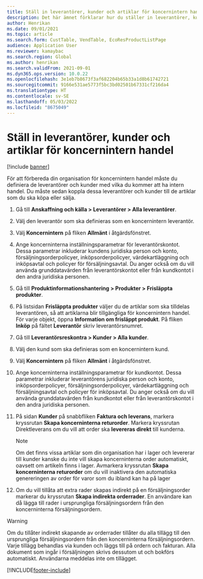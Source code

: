 ```yaml
---
title: Ställ in leverantörer, kunder och artiklar för koncernintern handel
description: Det här ämnet förklarar hur du ställer in leverantörer, kunder och artiklar för koncernintern handel
author: Henrikan
ms.date: 09/01/2021
ms.topic: article
ms.search.form: CustTable, VendTable, EcoResProductListPage
audience: Application User
ms.reviewer: kamaybac
ms.search.region: Global
ms.author: henrikan
ms.search.validFrom: 2021-09-01
ms.dyn365.ops.version: 10.0.22
ms.openlocfilehash: 3e1eb7b8673f3af682204b65b33a1d8b61742721
ms.sourcegitcommit: 9166e531ae5773f5bc3bd02501b67331cf216da4
ms.translationtype: HT
ms.contentlocale: sv-SE
ms.lasthandoff: 05/03/2022
ms.locfileid: "8675049"
---
```

# <a name="set-up-vendors-customers-and-items-for-intercompany-trade"></a>Ställ in leverantörer, kunder och artiklar för koncernintern handel

[!include [banner](../../includes/banner.md)]

För att förbereda din organisation för koncernintern handel måste du definiera de leverantörer och kunder med vilka du kommer att ha intern handel. Du måste sedan koppla dessa leverantörer och kunder till de artiklar som du ska köpa eller sälja.

1. Gå till **Anskaffning och källa \> Leverantörer \> Alla leverantörer**.
1. Välj den leverantör som ska definieras som en koncernintern leverantör.
1. Välj **Koncernintern** på fliken **Allmänt** i åtgärdsfönstret.
1. Ange koncerninterna inställningsparametrar för leverantörskontot. Dessa parametrar inkluderar kundens juridiska person och konto, försäljningsorderpolicyer, inköpsorderpolicyer, värdekartläggning och inköpsavtal och policyer för försäljningsavtal. Du anger också om du vill använda grunddatavärden från leverantörskontot eller från kundkontot i den andra juridiska personen.
1. Gå till **Produktinformationshantering \> Produkter \> Frisläppta produkter**.
1. På listsidan **Frisläppta produkter** väljer du de artiklar som ska tilldelas leverantören, så att artiklarna blir tillgängliga för koncernintern handel. För varje objekt, öppna **Information om frisläppt produkt**. På fliken **Inköp** på fältet **Leverantör** skriv leverantörsnumret.
1. Gå till **Leverantörsreskontra \> Kunder \> Alla kunder**.
1. Välj den kund som ska definieras som en koncernintern kund.
1. Välj **Koncernintern** på fliken **Allmänt** i åtgärdsfönstret.
1. Ange koncerninterna inställningsparametrar för kundkontot. Dessa parametrar inkluderar leverantörens juridiska person och konto, inköpsorderpolicyer, försäljningsorderpolicyer, värdekartläggning och försäljningsavtal och policyer för inköpsavtal. Du anger också om du vill använda grunddatavärden från kundkontot eller från leverantörskontot i den andra juridiska personen.
1. På sidan **Kunder** på snabbfliken **Faktura och leverans**, markera kryssrutan **Skapa koncerninterna returorder**. Markera kryssrutan Direktleverans om du vill att order ska **levereras direkt** till kunderna.

    > [!NOTE]
    > Om det finns vissa artiklar som din organisation har i lager och levererar till kunder kanske du inte vill skapa koncerninterna order automatiskt, oavsett om artikeln finns i lager. Avmarkera kryssrutan **Skapa koncerninterna returorder** om du vill inaktivera den automatiska genereringen av order för varor som du ibland kan ha på lager 

1. Om du vill tillåta att extra rader skapas indirekt på en försäljningsorder markerar du kryssrutan **Skapa indirekta orderrader**. En användare kan då lägga till rader i ursprungliga försäljningsordern från den koncerninterna försäljningsordern.

> [!WARNING]
> Om du tillåter indirekt skapande av orderrader tillåter du alla tillägg till den ursprungliga försäljningsordern från den koncerninterna försäljningsordern. Varje tillägg behandlas via kunden och läggs till på ordern och fakturan. Alla dokument som ingår i försäljningen skrivs dessutom ut och bokförs automatiskt. Användarna meddelas inte om tillägget.

[!INCLUDE[footer-include](../../includes/footer-banner.md)]
